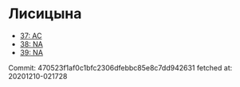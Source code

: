 # Лисицына
- [37: AC](37.md)
- [38: NA](38.md)
- [39: NA](39.md)

Commit: 470523f1af0c1bfc2306dfebbc85e8c7dd942631
 fetched at: 20201210-021728
